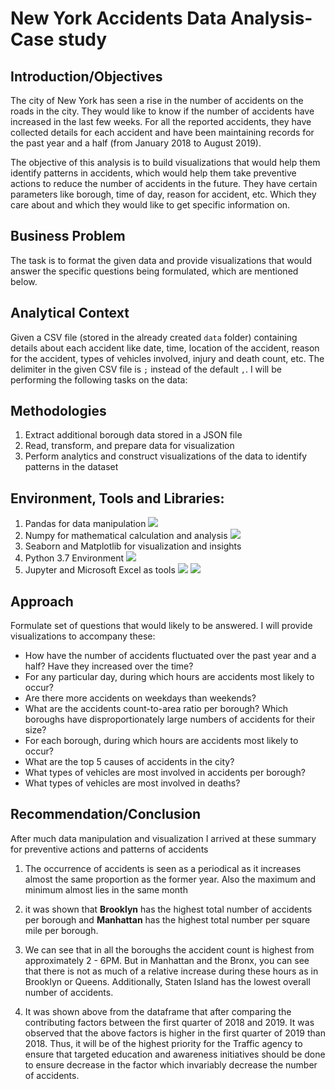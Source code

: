 # New York Accidents Data Analysis- Case study

## Introduction/Objectives

<p>The city of New York has seen a rise in the number of accidents on the roads in the city. They would like to know if the number of accidents have increased in the last few weeks. For all the reported accidents, they have collected details for each accident and have been maintaining records for the past year and a half (from January 2018 to August 2019).</p>
<p>The objective of this analysis is to build visualizations that would help them identify patterns in accidents, which would help them take preventive actions to reduce the number of accidents in the future. They have certain parameters like borough, time of day, reason for accident, etc. Which they care about and which they would like to get specific information on.</p>

## Business Problem
The task is to format the given data and provide visualizations that would answer the specific questions being formulated, which are mentioned below.

## Analytical Context
<p> Given a CSV file (stored in the already created <code>data</code> folder) containing details about each accident like date, time, location of the accident, reason for the accident, types of vehicles involved, injury and death count, etc. The delimiter in the given CSV file is <code>;</code> instead of the default <code>,</code>. I will be performing the following tasks on the data:</p>

## Methodologies
1. Extract additional borough data stored in a JSON file
2. Read, transform, and prepare data for visualization
3. Perform analytics and construct visualizations of the data to identify patterns in the dataset

## Environment, Tools and Libraries:
1.	Pandas for data manipulation <img src="https://img.shields.io/badge/pandas-%23150458.svg?style=for-the-badge&logo=pandas&logoColor=white">
2.	Numpy for mathematical calculation and analysis <img src="https://img.shields.io/badge/numpy-%23013243.svg?style=for-the-badge&logo=numpy&logoColor=white">
3.	Seaborn and Matplotlib for visualization and insights
4.	Python 3.7 Environment <img src="https://img.shields.io/badge/python-%2314354C.svg?style=for-the-badge&logo=python&logoColor=white">
5.	Jupyter and Microsoft Excel as tools <img src="https://img.shields.io/badge/Microsoft_Excel-217346?style=for-the-badge&logo=microsoft-excel&logoColor=white"> <img src="https://img.shields.io/badge/Jupyter-F37626.svg?&style=for-the-badge&logo=Jupyter&logoColor=white" >

## Approach
Formulate set of questions that would likely to be answered. I will provide visualizations to accompany these:
- How have the number of accidents fluctuated over the past year and a half? Have they increased over the time?
- For any particular day, during which hours are accidents most likely to occur?
- Are there more accidents on weekdays than weekends?
- What are the accidents count-to-area ratio per borough? Which boroughs have disproportionately large numbers of accidents for their size?
- For each borough, during which hours are accidents most likely to occur?
- What are the top 5 causes of accidents in the city? 
- What types of vehicles are most involved in accidents per borough?
- What types of vehicles are most involved in deaths?

## Recommendation/Conclusion
After much data manipulation and visualization I arrived at these summary for preventive actions and patterns of accidents

1.	The occurrence of accidents is seen as a periodical as it increases almost the same proportion as the former year. Also the maximum and minimum almost lies in the same month

2.	it was shown that <b>Brooklyn</b> has the highest total number of accidents per borough and <b>Manhattan</b> has the highest total number per square mile per borough.

3.  We can see that in all the boroughs the accident count is highest from approximately 2 - 6PM. But in Manhattan and the Bronx, you can see that there is not as much of a relative increase during these hours as in Brooklyn or Queens. Additionally, Staten Island has the lowest overall number of accidents.
4.  It was shown above from the dataframe that after comparing the contributing factors between the first quarter of 2018 and 2019.
It was observed that the above factors is higher in the first quarter of 2019 than 2018. 
Thus, it will be of the highest priority for the Traffic agency to ensure that targeted education 
and awareness initiatives should be done to ensure decrease in the factor which invariably decrease the number of accidents.





